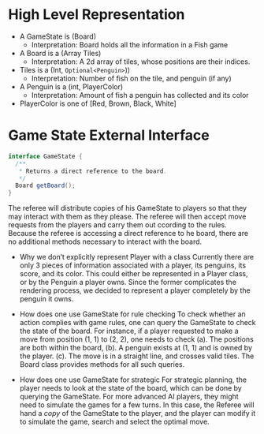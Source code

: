 # High Level Representation
- A GameState is (Board)
  - Interpretation: Board holds all the information in a Fish game
- A Board is a (Array Tiles)
  - Interpretation: A 2d array of tiles, whose positions are their indices.
- Tiles is a (Int, `Optional<Penguin>`))
  - Interpretation: Number of fish on the tile, and penguin (if any)
- A Penguin is a (int, PlayerColor)
  - Interpretation: Amount of fish a penguin has collected and its color
- PlayerColor is one of [Red, Brown, Black, White]

# Game State External Interface
```java
interface GameState {
  /**
   * Returns a direct reference to the board. 
   */
  Board getBoard();
}
``` 
The referee will distribute copies of his GameState to players so that they may
interact with them as they please. The referee will then accept move requests
from the players and carry them out ccording to the rules. Because the referee
is accessing a direct reference to he board, there are no additional methods
necessary to interact with the board. 

- Why we don’t explicitly represent Player with a class
  Currently there are only 3 pieces of information associated with a player, its
  penguins, its score, and its color. This could either be represented in a
  Player class, or by the Penguin a player owns. Since the former complicates
  the rendering process, we decided to represent a player completely by the
  penguin it owns.

- How does one use GameState for rule checking
  To check whether an action complies with game rules, one can query the GameState
  to check the state of the board. For instance, if a player requested to make a
  move from position (1, 1) to (2, 2), one needs to check (a). The positions are
  both within the board, (b). A penguin exists at (1, 1) and is owned by the
  player. (c). The move is in a straight line, and crosses valid tiles. The Board
  class provides methods for all such queries.

- How does one use GameState for strategic
  For strategic planning, the player needs to look at the state of the board,
  which can be done by querying the GameState. For more advanced AI players, they
  might need to simulate the games for a few turns. In this case, the Referee will
  hand a _copy_ of the GameState to the player, and the player can modify it to
  simulate the game, search and select the optimal move.